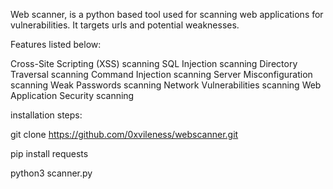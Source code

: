 Web scanner, is a python based tool used for scanning web applications for vulnerabilities. It targets urls and potential weaknesses.


Features listed below: 

Cross-Site Scripting (XSS) scanning
SQL Injection scanning
Directory Traversal scanning
Command Injection scanning
Server Misconfiguration scanning
Weak Passwords scanning
Network Vulnerabilities scanning
Web Application Security scanning

installation steps:

git clone https://github.com/0xvileness/webscanner.git

pip install requests 

python3 scanner.py
